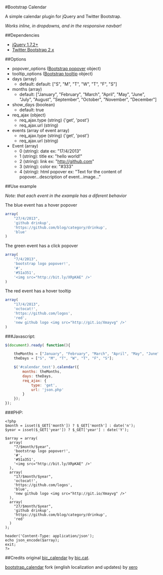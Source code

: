 #Bootstrap Calendar

A simple calendar plugin for jQuery and Twitter Bootstrap.

_Works inline, in dropdowns, and in the responsive navbar!_

##Dependencies
- [jQuery 1.7.2+](http://jquery.com/)
- [Twitter Bootstrap 2.x](http://getbootstrap.com/2.3.2/)

##Options
- popover_options ([Bootstrap popover](http://getbootstrap.com/2.3.2/javascript.html#popovers) object)
- tooltip_options ([Bootstrap tooltip](http://getbootstrap.com/2.3.2/javascript.html#tooltips) object)
- days (array)
	- default: default: ["S", "M", "T", "W", "T", "F", "S"]
- months (array)
	- default: ["January", "February", "March", "April", "May", "June", "July", "August", "September", "October", "November", "December"]
- show_days (boolean)
	- default: true
- req_ajax (object)
	- req_ajax.type (string) {'get', 'post'}
	- req_ajax.url (string)
- events (array of event array)
	- req_ajax.type (string) {'get', 'post'}
	- req_ajax.url (string)
- Event (array)
	- 0 (string): date
	ex: "17/4/2013"
	- 1 (string): title
	ex: "hello world!"
	- 2 (string): link
	ex: "http://github.com"
	- 3 (string): color
	ex: "#333"
	- 4 (string): html popover
	ex: "Text for the content of popover...description of event...image..."

##Use example

_Note: that each event in the example has a diferent behavior_

The blue event has a hover popover
```javascript
array(
	"27/4/2013", 
	'github drinkup', 
	'https://github.com/blog/category/drinkup', 
	'blue'
)
```

The green event has a click popover
```javascript
array(
	"7/4/2013", 
	'bootstrap logo popover!', 
	'#', 
	'#51a351', 
	'<img src="http://bit.ly/XRpKAE" />'
)
```

The red event has a hover tooltip
```javascript
array(
	"17/4/2013",
	'octocat!', 
	'https://github.com/logos', 
	'red', 
	'new github logo <img src="http://git.io/Xmayvg" />'
)
```

###Javascript:
```javascript
$(document).ready( function(){

	theMonths = ["January", "February", "March", "April", "May", "June", "July", "August", "September", "October", "November", "December"];
	theDays = ["S", "M", "T", "W", "T", "F", "S"];

    $('#calendar_test').calendar({
        months: theMonths,
        days: theDays,
        req_ajax: {
        	type: 'get',
        	url: 'json.php'
        }
    });
});
```
						

###PHP:
```php5
<?php
$month = isset($_GET['month']) ? $_GET['month'] : date('n');
$year = isset($_GET['year']) ? $_GET['year'] : date('Y');

$array = array(
  array(
    "7/$month/$year", 
    'bootstrap logo popover!', 
    '#', 
    '#51a351', 
    '<img src="http://bit.ly/XRpKAE" />'
  ),
  array(
    "17/$month/$year", 
    'octocat!', 
    'https://github.com/logos', 
    'blue', 
    'new github logo <img src="http://git.io/Xmayvg" />'
  ),
  array(
    "27/$month/$year", 
    'github drinkup', 
    'https://github.com/blog/category/drinkup', 
    'red'
  )
);

header('Content-Type: application/json');
echo json_encode($array);
exit;
?>
```

##Credits
original [bic_calendar](https://github.com/bichotll/bic_calendar) by [bic.cat](http://bic.cat/).

[bootstrap_calendar](https://github.com/xero/bootstrap_calendar) fork (english localization and updates) by [xero](http://xero.nu/)